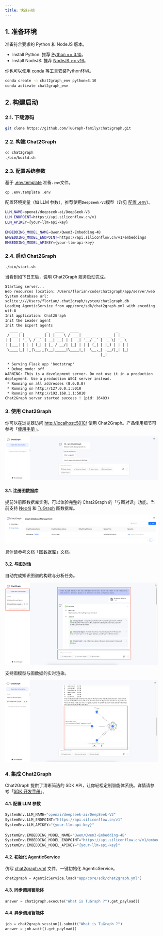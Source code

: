 ```yaml
---
title: 快速开始
---
```


## 1. 准备环境

准备符合要求的 Python 和 NodeJS 版本。

* Install Python: 推荐 [Python == 3.10](https://www.python.org/downloads)。
* Install NodeJS: 推荐 [NodeJS >= v16](https://nodejs.org/en/download)。

你也可以使用 [conda](https://docs.conda.io/projects/conda/en/latest/user-guide/install/index.html) 等工具安装Python环境。

```bash
conda create -n chat2graph_env python=3.10
conda activate chat2graph_env
```

## 2. 构建启动

### 2.1. 下载源码

```bash
git clone https://github.com/TuGraph-family/chat2graph.git
```

### 2.2. 构建 Chat2Graph

```bash
cd chat2graph
./bin/build.sh
```

### 2.3. 配置系统参数

基于 [.env.template](https://github.com/TuGraph-family/chat2graph/blob/master/.env.template) 准备`.env`文件。

```bash
cp .env.template .env
```

配置环境变量（如 LLM 参数），推荐使用`DeepSeek-V3`模型（详见 [配置 .env](deployment/config-env.md)）。

```bash
LLM_NAME=openai/deepseek-ai/DeepSeek-V3
LLM_ENDPOINT=https://api.siliconflow.cn/v1
LLM_APIKEY={your-llm-api-key}

EMBEDDING_MODEL_NAME=Qwen/Qwen3-Embedding-4B
EMBEDDING_MODEL_ENDPOINT=https://api.siliconflow.cn/v1/embeddings
EMBEDDING_MODEL_APIKEY={your-llm-api-key}
```

### 2.4. 启动 Chat2Graph

```bash
./bin/start.sh
```

当看到如下日志后，说明 Chat2Graph 服务启动完成。

```text
Starting server...
Web resources location: /Users/florian/code/chat2graph/app/server/web
System database url: sqlite:////Users/florian/.chat2graph/system/chat2graph.db
Loading AgenticService from app/core/sdk/chat2graph.yml with encoding utf-8
Init application: Chat2Graph
Init the Leader agent
Init the Expert agents
  ____ _           _   ____   ____                 _     
 / ___| |__   __ _| |_|___ \ / ___|_ __ __ _ _ __ | |__  
| |   | '_ \ / _` | __| __) | |  _| '__/ _` | '_ \| '_ \ 
| |___| | | | (_| | |_ / __/| |_| | | | (_| | |_) | | | |
 \____|_| |_|\__,_|\__|_____|\____|_|  \__,_| .__/|_| |_|
                                            |_|          

 * Serving Flask app 'bootstrap'
 * Debug mode: off
WARNING: This is a development server. Do not use it in a production deployment. Use a production WSGI server instead.
 * Running on all addresses (0.0.0.0)
 * Running on http://127.0.0.1:5010
 * Running on http://192.168.1.1:5010
Chat2Graph server started success ! (pid: 16483)
```

### 3. 使用 Chat2Graph

你可以在浏览器访问 [http://localhost:5010/](http://localhost:5010/) 使用 Chat2Graph。产品使用细节可参考「[使用手册](cookbook/overview.md)」。

![](../asset/image/chat.png)

#### 3.1. 注册图数据库
提前注册图数据库实例，可以体验完整的 Chat2Graph 的「与图对话」功能。当前支持 [Neo4j](https://neo4j.com/) 和 [TuGraph](https://tugraph.tech/) 图数据库。

![](../asset/image/gdb-mng.png)

具体请参考文档「[图数据库](cookbook/graphdb.md)」文档。

#### 3.2. 与图对话

自动完成知识图谱的构建与分析任务。

![](../asset/image/chat-planning.png)

支持图模型与图数据的实时渲染。

![](../asset/image/chat-graph.png)

### 4. 集成 Chat2Graph

Chat2Graph 提供了清晰简洁的 SDK API，让你轻松定制智能体系统。详情请参考「[SDK 开发手册](development/sdk-reference.md)」。

#### 4.1. 配置 LLM 参数

```python
SystemEnv.LLM_NAME="openai/deepseek-ai/DeepSeek-V3"
SystemEnv.LLM_ENDPOINT="https://api.siliconflow.cn/v1"
SystemEnv.LLM_APIKEY="{your-llm-api-key}"

SystemEnv.EMBEDDING_MODEL_NAME="Qwen/Qwen3-Embedding-4B"
SystemEnv.EMBEDDING_MODEL_ENDPOINT="https://api.siliconflow.cn/v1/embeddings"
SystemEnv.EMBEDDING_MODEL_APIKEY="{your-llm-api-key}"
```

#### 4.2. 初始化 AgenticService

仿写 [chat2graph.yml](https://github.com/TuGraph-family/chat2graph/blob/master/app/core/sdk/chat2graph.yml) 文件，一键初始化 AgenticService。

```python
chat2graph = AgenticService.load("app/core/sdk/chat2graph.yml")
```

#### 4.3. 同步调用智能体

```python
answer = chat2graph.execute("What is TuGraph ?").get_payload()
```

#### 4.4. 异步调用智能体

```python
job = chat2graph.session().submit("What is TuGraph ?")
answer = job.wait().get_payload()
```